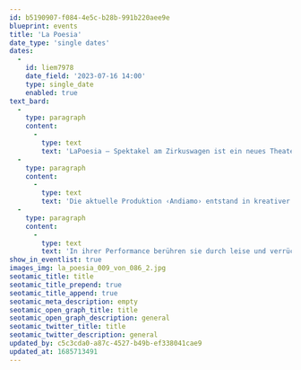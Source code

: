 ```yaml
---
id: b5190907-f084-4e5c-b28b-991b220aee9e
blueprint: events
title: 'La Poesia'
date_type: 'single dates'
dates:
  -
    id: liem7978
    date_field: '2023-07-16 14:00'
    type: single_date
    enabled: true
text_bard:
  -
    type: paragraph
    content:
      -
        type: text
        text: 'LaPoesia — Spektakel am Zirkuswagen ist ein neues Theatermodell, das für kulturelle Innovation steht.'
  -
    type: paragraph
    content:
      -
        type: text
        text: 'Die aktuelle Produktion ‹Andiamo› entstand in kreativer Zusammenarbeit des gesamten Ensembles und basiert auf dem vielfältigen Können der Darsteller:innen und den Erfahrungen der vorangegangen Produktion.'
  -
    type: paragraph
    content:
      -
        type: text
        text: 'In ihrer Performance berühren sie durch leise und verrückte Momente, durch komische und sinnliche Elemente, durch ein virtuoses Spiel mit dem Publikum. Sie lassen eine große Nähe zwischen Künstler:innen und Zuschauer:innen entstehen und bewirken entspannte Aufmerksamkeit sowie Entschleunigung. Durch die visuelle Darstellung öffnet sich das Spiel auch über Sprach- und Kulturgrenzen hinweg. Das Programm ist für ein generationsübergreifendes Publikum konzipiert.'
show_in_eventlist: true
images_img: la_poesia_009_von_086_2.jpg
seotamic_title: title
seotamic_title_prepend: true
seotamic_title_append: true
seotamic_meta_description: empty
seotamic_open_graph_title: title
seotamic_open_graph_description: general
seotamic_twitter_title: title
seotamic_twitter_description: general
updated_by: c5c3cda0-a87c-4527-b49b-ef338041cae9
updated_at: 1685713491
---
```

